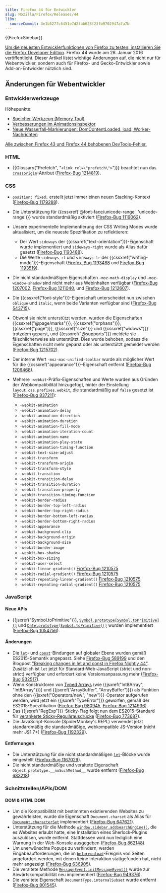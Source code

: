 ```yaml
---
title: Firefox 44 für Entwickler
slug: Mozilla/Firefox/Releases/44
l10n:
  sourceCommit: 3e1b5277c6451e7d27ab628f23fb9702947a7a7b
---
```


{{FirefoxSidebar}}

[Um die neuesten Entwicklerfunktionen von Firefox zu testen, installieren Sie die Firefox Developer Edition](https://www.mozilla.org/en-US/firefox/developer/).
Firefox 44 wurde am 26. Januar 2016 veröffentlicht. Dieser Artikel listet wichtige Änderungen auf, die nicht nur für Webentwickler, sondern auch für Firefox- und Gecko-Entwickler sowie Add-on-Entwickler nützlich sind.

## Änderungen für Webentwickler

### Entwicklerwerkzeuge

Höhepunkte:

- [Speicher-Werkzeug (Memory Tool)](https://firefox-source-docs.mozilla.org/devtools-user/memory/index.html)
- [Verbesserungen im Animationsinspektor](https://firefox-source-docs.mozilla.org/devtools-user/page_inspector/how_to/work_with_animations/index.html)
- [Neue Wasserfall-Markierungen: DomContentLoaded, load, Worker-Nachrichten](https://web.archive.org/web/20211207010020/https://firefox-source-docs.mozilla.org/devtools-user/performance/waterfall/index.html#markers)

[Alle zwischen Firefox 43 und Firefox 44 behobenen DevTools-Fehler.](https://bugzilla.mozilla.org/buglist.cgi?resolution=FIXED&classification=Client%20Software&chfieldto=2015-11-03&query_format=advanced&chfield=resolution&chfieldfrom=2015-09-19&chfieldvalue=FIXED&bug_status=RESOLVED&bug_status=VERIFIED&component=Developer%20Tools&component=Developer%20Tools%3A%203D%20View&component=Developer%20Tools%3A%20Canvas%20Debugger&component=Developer%20Tools%3A%20Console&component=Developer%20Tools%3A%20Debugger&component=Developer%20Tools%3A%20Framework&component=Developer%20Tools%3A%20Graphic%20Commandline%20and%20Toolbar&component=Developer%20Tools%3A%20Inspector&component=Developer%20Tools%3A%20Memory&component=Developer%20Tools%3A%20Netmonitor&component=Developer%20Tools%3A%20Object%20Inspector&component=Developer%20Tools%3A%20Performance%20Tools%20%28Profiler%2FTimeline%29&component=Developer%20Tools%3A%20Responsive%20Mode&component=Developer%20Tools%3A%20Scratchpad&component=Developer%20Tools%3A%20Source%20Editor&component=Developer%20Tools%3A%20Storage%20Inspector&component=Developer%20Tools%3A%20Style%20Editor&component=Developer%20Tools%3A%20User%20Stories&component=Developer%20Tools%3A%20Web%20Audio%20Editor&component=Developer%20Tools%3A%20WebGL%20Shader%20Editor&component=Developer%20Tools%3A%20WebIDE&product=Firefox&list_id=12582678)

### HTML

- {{Glossary("Prefetch", "`<link rel=\"prefetch\">`")}} beachtet nun das [`crossorigin`](/de/docs/Web/HTML/Element/link#crossorigin)-Attribut ([Firefox-Bug 1214819](https://bugzil.la/1214819)).

### CSS

- `position: fixed;` erstellt jetzt immer einen neuen Stacking-Kontext ([Firefox-Bug 1179288](https://bugzil.la/1179288)).
- Die Unterstützung für {{cssxref('@font-face/unicode-range', 'unicode-range')}} wurde standardmäßig aktiviert ([Firefox-Bug 1119062](https://bugzil.la/1119062)).
- Unsere experimentelle Implementierung der CSS Writing Modes wurde aktualisiert, um die neueste Spezifikation zu reflektieren:

  - Der Wert `sideways` der {{cssxref("text-orientation")}}-Eigenschaft wurde implementiert und `sideways-right` wurde als Alias dafür gesetzt ([Firefox-Bug 1193488](https://bugzil.la/1193488)).
  - Die Werte `sideways-rl` und `sideways-lr` der {{cssxref("writing-mode")}}-Eigenschaft ([Firefox-Bug 1193488](https://bugzil.la/1193488) und [Firefox-Bug 1193519](https://bugzil.la/1193519)).

- Die nicht standardmäßigen Eigenschaften `-moz-math-display` und `-moz-window-shadow` sind nicht mehr aus Webinhalten verfügbar ([Firefox-Bug 1207002](https://bugzil.la/1207002), [Firefox-Bug 1211040](https://bugzil.la/1211040), und [Firefox-Bug 1212607](https://bugzil.la/1212607)).
- Die {{cssxref("font-style")}}-Eigenschaft unterscheidet nun zwischen `oblique` und `italic`, wenn beide Varianten verfügbar sind ([Firefox-Bug 543715](https://bugzil.la/543715)).
- Obwohl sie nicht unterstützt werden, wurden die Eigenschaften {{cssxref("@page/marks")}}, {{cssxref("orphans")}}, {{cssxref("page")}}, {{cssxref("size")}} und {{cssxref("widows")}} trotzdem geparst, und {{cssxref("@supports")}} meldete sie fälschlicherweise als unterstützt. Dies wurde behoben, sodass die Eigenschaften nicht mehr geparst oder als unterstützt gemeldet werden ([Firefox-Bug 1215702](https://bugzil.la/1215702)).
- Der interne Wert `-moz-mac-unified-toolbar` wurde als möglicher Wert für die {{cssxref("appearance")}}-Eigenschaft entfernt ([Firefox-Bug 1206468](https://bugzil.la/1206468)).
- Mehrere `-webkit`-Präfix-Eigenschaften und Werte wurden aus Gründen der Webkompatibilität hinzugefügt, hinter der Einstellung `layout.css.prefixes.webkit`, die standardmäßig auf `false` gesetzt ist ([Firefox-Bug 837211](https://bugzil.la/837211)):

  - `-webkit-animation`
  - `-webkit-animation-delay`
  - `-webkit-animation-direction`
  - `-webkit-animation-duration`
  - `-webkit-animation-fill-mode`
  - `-webkit-animation-iteration-count`
  - `-webkit-animation-name`
  - `-webkit-animation-play-state`
  - `-webkit-animation-timing-function`
  - `-webkit-text-size-adjust`
  - `-webkit-transform`
  - `-webkit-transform-origin`
  - `-webkit-transform-style`
  - `-webkit-transition`
  - `-webkit-transition-delay`
  - `-webkit-transition-duration`
  - `-webkit-transition-property`
  - `-webkit-transition-timing-function`
  - `-webkit-border-radius`
  - `-webkit-border-top-left-radius`
  - `-webkit-border-top-right-radius`
  - `-webkit-border-bottom-left-radius`
  - `-webkit-border-bottom-right-radius`
  - `-webkit-appearance`
  - `-webkit-background-clip`
  - `-webkit-background-origin`
  - `-webkit-background-size`
  - `-webkit-border-image`
  - `-webkit-box-shadow`
  - `-webkit-box-sizing`
  - `-webkit-user-select`
  - `-webkit-linear-gradient()` [Firefox-Bug 1210575](https://bugzil.la/1210575)
  - `-webkit-radial-gradient()` [Firefox-Bug 1210575](https://bugzil.la/1210575)
  - `-webkit-repeating-linear-gradient()` [Firefox-Bug 1210575](https://bugzil.la/1210575)
  - `-webkit-repeating-radial-gradient()` [Firefox-Bug 1210575](https://bugzil.la/1210575)

### JavaScript

#### Neue APIs

- {{jsxref("Symbol.toPrimitive")}}, [`Symbol.prototype[Symbol.toPrimitive]()`](/de/docs/Web/JavaScript/Reference/Global_Objects/Symbol/Symbol.toPrimitive) und [`Date.prototype[Symbol.toPrimitive]()`](/de/docs/Web/JavaScript/Reference/Global_Objects/Date/Symbol.toPrimitive) wurden implementiert ([Firefox-Bug 1054756](https://bugzil.la/1054756)).

#### Änderungen

- Die [`let`](/de/docs/Web/JavaScript/Reference/Statements/let)- und [`const`](/de/docs/Web/JavaScript/Reference/Statements/const)-Bindungen auf globaler Ebene wurden gemäß ES2015-Semantik angepasst. Siehe [Firefox-Bug 589199](https://bugzil.la/589199) und den Blogpost ["Breaking changes in let and const in Firefox Nightly 44"](https://blog.mozilla.org/addons/2015/10/14/breaking-changes-let-const-firefox-nightly-44/). Zusätzlich ist `let` jetzt für Standard-Web-JavaScript (strict und non-strict) verfügbar und erfordert keine Versionsanpassung mehr ([Firefox-Bug 932517](https://bugzil.la/932517)).
- Wenn Konstruktoren von [Typed Arrays](/de/docs/Web/JavaScript/Guide/Typed_arrays) (wie {{jsxref("Int8Array", "Int8Array")}}) und {{jsxref("ArrayBuffer", "ArrayBuffer")}}) als Funktion ohne den {{jsxref("Operators/new", "new")}}-Operator aufgerufen werden, wird jetzt ein {{jsxref("TypeError")}} geworfen, gemäß der ES2015-Spezifikation ([Firefox-Bug 980945](https://bugzil.la/980945), [Firefox-Bug 1214936](https://bugzil.la/1214936)).
- Das {{jsxref("RegExp")}}-Sticky-Flag folgt nun dem ES2015-Standard für [verankerte Sticky-Regulärausdrücke](/de/docs/Web/JavaScript/Reference/Global_Objects/RegExp/sticky#anchored_sticky_flag) ([Firefox-Bug 773687](https://bugzil.la/773687)).
- Die JavaScript-Konsole (SpiderMonkey's REPL) verwendet jetzt standardmäßig die standardmäßige, webkompatible JS-Version (nicht mehr JS1.7+) ([Firefox-Bug 1192329](https://bugzil.la/1192329)).

#### Entfernungen

- Die Unterstützung für die nicht standardmäßigen [`let`](/de/docs/Web/JavaScript/Reference/Deprecated_and_obsolete_features#statements_2)-Blöcke wurde eingestellt ([Firefox-Bug 1167029](https://bugzil.la/1167029)).
- Die nicht standardmäßige und veraltete Eigenschaft `Object.prototype.__noSuchMethod__` wurde entfernt ([Firefox-Bug 683218](https://bugzil.la/683218)).

### Schnittstellen/APIs/DOM

#### DOM & HTML DOM

- Um die Kompatibilität mit bestimmten existierenden Websites zu gewährleisten, wurde die Eigenschaft `Document.charset` als Alias für [`Document.characterSet`](/de/docs/Web/API/Document/characterSet) implementiert ([Firefox-Bug 647621](https://bugzil.la/647621)).
- Unterstützung für die Methode [`window.sidebar.addSearchEngine()`](/de/docs/Web/XML/Guides/OpenSearch#installing_sherlock_plugins), die es Websites erlaubt hatte, eine Installation eines Sherlock-Plugins auszulösen, wurde entfernt. Stattdessen wird nun lediglich eine Warnung in der Web-Konsole ausgegeben ([Firefox-Bug 862148](https://bugzil.la/862148)).
- Um unerwünschte Popups zu verhindern, werden Eingabeaufforderungen, die im [`beforeunload`](/de/docs/Web/API/Window/beforeunload_event)-Ereignis von Seiten angefordert werden, mit denen keine Interaktion stattgefunden hat, nicht mehr angezeigt ([Firefox-Bug 636905](https://bugzil.la/636905)).
- Die veraltete Methode [`MessageEvent.initMessageEvent()`](/de/docs/Web/API/MessageEvent/initMessageEvent) wurde zur Abwärtskompatibilität neu implementiert ([Firefox-Bug 949376](https://bugzil.la/949376)).
- Die veraltete Eigenschaft `DocumentType.internalSubset` wurde entfernt ([Firefox-Bug 801545](https://bugzil.la/801545)).
